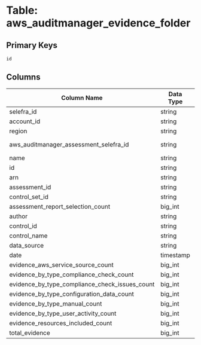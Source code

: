 # Table: aws_auditmanager_evidence_folder

## Primary Keys 

```
id
```


## Columns 

|  Column Name   |  Data Type  | Uniq | Nullable | Description | 
|  ----  | ----  | ----  | ----  | ---- | 
| selefra_id | string | √ | √ | primary keys value md5 | 
| account_id | string | X | √ |  | 
| region | string | X | √ |  | 
| aws_auditmanager_assessment_selefra_id | string | X | X | fk to aws_s3_buckets.selefra_id | 
| name | string | X | √ |  | 
| id | string | √ | √ |  | 
| arn | string | X | √ |  | 
| assessment_id | string | X | √ |  | 
| control_set_id | string | X | √ |  | 
| assessment_report_selection_count | big_int | X | √ |  | 
| author | string | X | √ |  | 
| control_id | string | X | √ |  | 
| control_name | string | X | √ |  | 
| data_source | string | X | √ |  | 
| date | timestamp | X | √ |  | 
| evidence_aws_service_source_count | big_int | X | √ |  | 
| evidence_by_type_compliance_check_count | big_int | X | √ |  | 
| evidence_by_type_compliance_check_issues_count | big_int | X | √ |  | 
| evidence_by_type_configuration_data_count | big_int | X | √ |  | 
| evidence_by_type_manual_count | big_int | X | √ |  | 
| evidence_by_type_user_activity_count | big_int | X | √ |  | 
| evidence_resources_included_count | big_int | X | √ |  | 
| total_evidence | big_int | X | √ |  | 


